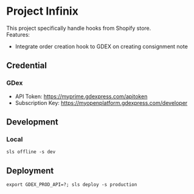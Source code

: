 # Project Infinix
This project specifically handle hooks from Shopify store. \
Features:
- Integrate order creation hook to GDEX on creating consignment note

## Credential
### GDex
 - API Token: https://myprime.gdexpress.com/apitoken
 - Subscription Key: https://myopenplatform.gdexpress.com/developer

## Development
### Local
`sls offline -s dev`

## Deployment
`export GDEX_PROD_API=?; sls deploy -s production`